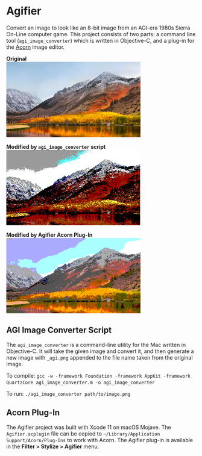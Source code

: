 # Agifier
Convert an image to look like an 8-bit image from an AGI-era 1980s Sierra On-Line computer game.  This project consists of two parts: a command line tool (`agi_image_converter`) which is written in Objective-C, and a plug-in for the [Acorn](https://flyingmeat.com/acorn/) image editor.

**Original**  
!["Original High Sierra Image"](High-Sierra-Small.jpg "Original High Sierra Image")

**Modified by `agi_image_converter` script**  
!["Modified High Sierra Image - agi_image_converter script"](High-Sierra_agi.png "Modified High Sierra Image - agi_image_converter script")

**Modified by Agifier Acorn Plug-In**  
!["Modified High Sierra Image - Agifier Plug-In"](High-Sierra_Closer_EGA_Colors.png "Modified High Sierra Image - Agifier Plug-In")


## AGI Image Converter Script

The `agi_image_converter` is a command-line utility for the Mac written in Objective-C.  It will take the given image and convert it, and then generate a new image with `_agi.png` appended to the file name taken from the original image.

To compile: `gcc -w -framework Foundation -framework AppKit -framework QuartzCore agi_image_converter.m -o agi_image_converter`

To run: `./agi_image_converter path/to/image.png`

## Acorn Plug-In

The Agifier project was built with Xcode 11 on macOS Mojave.  The `Agifier.acplugin` file can be copied to `~/Library/Application Support/Acorn/Plug-Ins` to work with Acorn.  The Agifier plug-in is available in the **Filter > Stylize > Agifier** menu.

